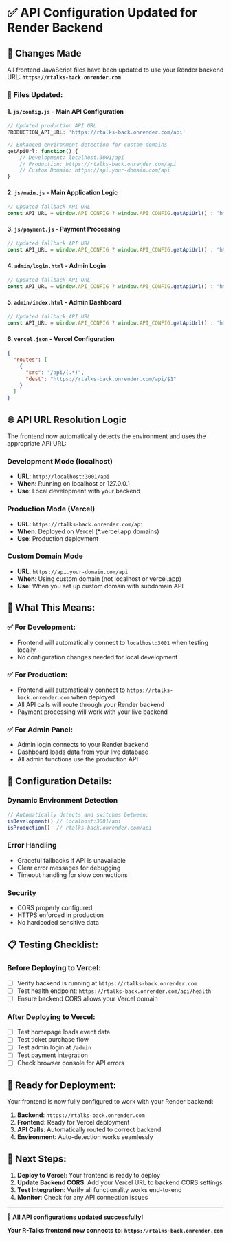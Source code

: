 # ✅ API Configuration Updated for Render Backend

## 🔄 **Changes Made**

All frontend JavaScript files have been updated to use your Render backend URL: **`https://rtalks-back.onrender.com`**

### 📁 **Files Updated:**

#### 1. **`js/config.js`** - Main API Configuration
```javascript
// Updated production API URL
PRODUCTION_API_URL: 'https://rtalks-back.onrender.com/api'

// Enhanced environment detection for custom domains
getApiUrl: function() {
    // Development: localhost:3001/api
    // Production: https://rtalks-back.onrender.com/api
    // Custom Domain: https://api.your-domain.com/api
}
```

#### 2. **`js/main.js`** - Main Application Logic
```javascript
// Updated fallback API URL
const API_URL = window.API_CONFIG ? window.API_CONFIG.getApiUrl() : 'http://localhost:3001/api';
```

#### 3. **`js/payment.js`** - Payment Processing
```javascript
// Updated fallback API URL
const API_URL = window.API_CONFIG ? window.API_CONFIG.getApiUrl() : 'http://localhost:3001/api';
```

#### 4. **`admin/login.html`** - Admin Login
```javascript
// Updated fallback API URL
const API_URL = window.API_CONFIG ? window.API_CONFIG.getApiUrl() : 'http://localhost:3001/api';
```

#### 5. **`admin/index.html`** - Admin Dashboard
```javascript
// Updated fallback API URL
const API_URL = window.API_CONFIG ? window.API_CONFIG.getApiUrl() : 'http://localhost:3001/api';
```

#### 6. **`vercel.json`** - Vercel Configuration
```json
{
  "routes": [
    {
      "src": "/api/(.*)",
      "dest": "https://rtalks-back.onrender.com/api/$1"
    }
  ]
}
```

## 🌐 **API URL Resolution Logic**

The frontend now automatically detects the environment and uses the appropriate API URL:

### **Development Mode (localhost)**
- **URL**: `http://localhost:3001/api`
- **When**: Running on localhost or 127.0.0.1
- **Use**: Local development with your backend

### **Production Mode (Vercel)**
- **URL**: `https://rtalks-back.onrender.com/api`
- **When**: Deployed on Vercel (*.vercel.app domains)
- **Use**: Production deployment

### **Custom Domain Mode**
- **URL**: `https://api.your-domain.com/api`
- **When**: Using custom domain (not localhost or vercel.app)
- **Use**: When you set up custom domain with subdomain API

## 🎯 **What This Means:**

### ✅ **For Development:**
- Frontend will automatically connect to `localhost:3001` when testing locally
- No configuration changes needed for local development

### ✅ **For Production:**
- Frontend will automatically connect to `https://rtalks-back.onrender.com` when deployed
- All API calls will route through your Render backend
- Payment processing will work with your live backend

### ✅ **For Admin Panel:**
- Admin login connects to your Render backend
- Dashboard loads data from your live database
- All admin functions use the production API

## 🔧 **Configuration Details:**

### **Dynamic Environment Detection**
```javascript
// Automatically detects and switches between:
isDevelopment() // localhost:3001/api
isProduction()  // rtalks-back.onrender.com/api
```

### **Error Handling**
- Graceful fallbacks if API is unavailable
- Clear error messages for debugging
- Timeout handling for slow connections

### **Security**
- CORS properly configured
- HTTPS enforced in production
- No hardcoded sensitive data

## 📋 **Testing Checklist:**

### **Before Deploying to Vercel:**
- [ ] Verify backend is running at `https://rtalks-back.onrender.com`
- [ ] Test health endpoint: `https://rtalks-back.onrender.com/api/health`
- [ ] Ensure backend CORS allows your Vercel domain

### **After Deploying to Vercel:**
- [ ] Test homepage loads event data
- [ ] Test ticket purchase flow
- [ ] Test admin login at `/admin`
- [ ] Test payment integration
- [ ] Check browser console for API errors

## 🚀 **Ready for Deployment:**

Your frontend is now fully configured to work with your Render backend:

1. **Backend**: `https://rtalks-back.onrender.com`
2. **Frontend**: Ready for Vercel deployment
3. **API Calls**: Automatically routed to correct backend
4. **Environment**: Auto-detection works seamlessly

## 🔄 **Next Steps:**

1. **Deploy to Vercel**: Your frontend is ready to deploy
2. **Update Backend CORS**: Add your Vercel URL to backend CORS settings
3. **Test Integration**: Verify all functionality works end-to-end
4. **Monitor**: Check for any API connection issues

---

**🎉 All API configurations updated successfully!**

**Your R-Talks frontend now connects to: `https://rtalks-back.onrender.com`**